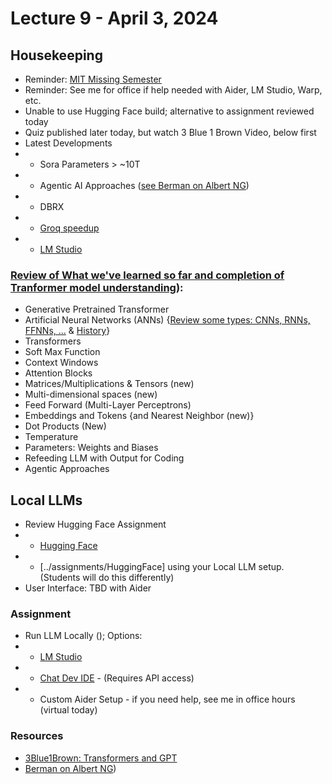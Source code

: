 # Lecture 9 - April 3, 2024

## Housekeeping
- Reminder: [MIT Missing Semester](https://missing.csail.mit.edu/2020/command-line/)
- Reminder: See me for office if help needed with Aider, LM Studio, Warp, etc. 
- Unable to use Hugging Face build; alternative to assignment reviewed today
- Quiz published later today, but watch 3 Blue 1 Brown Video, below first
- Latest Developments
- * Sora Parameters > ~10T
- * Agentic AI Approaches ([see Berman on Albert NG](https://youtu.be/ZYf9V2fSFwU))
- * DBRX
- * [Groq speedup](https://youtu.be/13pnH_8cBUM)
- * [LM Studio](https://lmstudio.ai/)

### [Review of What we've learned so far and completion of Tranformer model understanding](https://youtu.be/wjZofJX0v4M)):
- Generative Pretrained Transformer
- Artificial Neural Networks (ANNs) {[Review some types: CNNs, RNNs, FFNNs, ...](https://towardsdatascience.com/the-mostly-complete-chart-of-neural-networks-explained-3fb6f2367464) & [History](https://www.kdnuggets.com/a-brief-history-of-the-neural-networks)}
- Transformers
- Soft Max Function
- Context Windows
- Attention Blocks
- Matrices/Multiplications & Tensors (new)
- Multi-dimensional spaces (new)
- Feed Forward (Multi-Layer Perceptrons)
- Embeddings and Tokens {and Nearest Neighbor (new)}
- Dot Products (New)
- Temperature
- Parameters: Weights and Biases
- Refeeding LLM with Output for Coding
- Agentic Approaches

## Local LLMs
- Review Hugging Face Assignment
- * [Hugging Face](https://huggingface.co/blog/personal-copilot#how-do-i-run-it-locally)
- * [../assignments/HuggingFace] using your Local LLM setup. (Students will do this differently)
- User Interface: TBD with Aider 

### Assignment
- Run LLM Locally (); Options:
- * [LM Studio](https://LMStudio.ai/)
- * [Chat Dev IDE](https://chromewebstore.google.com/detail/chatdev-ide-building-your/dopllopmmfnghbahgbdejnkebfcmomej) - (Requires API access)
- * Custom Aider Setup - if you need help, see me in office hours (virtual today)

### Resources
- [3Blue1Brown: Transformers and GPT](https://youtu.be/wjZofJX0v4M)
- [ Berman on Albert NG](https://youtu.be/ZYf9V2fSFwU))
